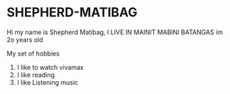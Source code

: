 # SHEPHERD-MATIBAG
Hi my name is Shepherd Matibag, I LIVE IN MAINIT MABINI BATANGAS im 2o years old

My set of hobbies

1. I like to watch vivamax
2. I like reading
3. I like Listening music
